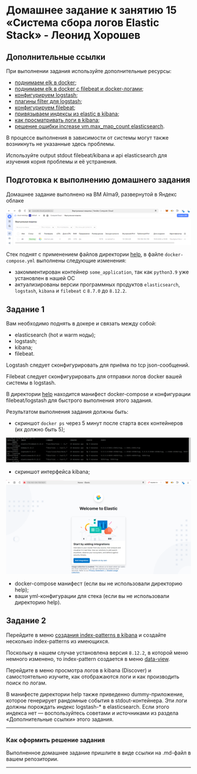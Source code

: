 # Домашнее задание к занятию 15 «Система сбора логов Elastic Stack» - Леонид Хорошев

## Дополнительные ссылки

При выполнении задания используйте дополнительные ресурсы:

- [поднимаем elk в docker](https://www.elastic.co/guide/en/elastic-stack-get-started/current/get-started-docker.html);
- [поднимаем elk в docker с filebeat и docker-логами](https://www.sarulabs.com/post/5/2019-08-12/sending-docker-logs-to-elasticsearch-and-kibana-with-filebeat.html);
- [конфигурируем logstash](https://www.elastic.co/guide/en/logstash/current/configuration.html);
- [плагины filter для logstash](https://www.elastic.co/guide/en/logstash/current/filter-plugins.html);
- [конфигурируем filebeat](https://www.elastic.co/guide/en/beats/libbeat/5.3/config-file-format.html);
- [привязываем индексы из elastic в kibana](https://www.elastic.co/guide/en/kibana/current/index-patterns.html);
- [как просматривать логи в kibana](https://www.elastic.co/guide/en/kibana/current/discover.html);
- [решение ошибки increase vm.max_map_count elasticsearch](https://stackoverflow.com/questions/42889241/how-to-increase-vm-max-map-count).

В процессе выполнения в зависимости от системы могут также возникнуть не указанные здесь проблемы.

Используйте output stdout filebeat/kibana и api elasticsearch для изучения корня проблемы и её устранения.

## Подготовка к выполнению домашнего задания

Домашнее задание выполнено на ВМ Alma9, развернутой в Яндекс облаке

![Alt_test](https://github.com/LeonidKhoroshev/mnt-homeworks/blob/MNT-video/10-monitoring-04-elk/screenshots/ELK0.png)

Стек поднят с применением файлов директории [help](./help), в файле `docker-compose.yml` выполнены следующие изменения:
- закомментирован контейнер `some_application`, так как `python3.9` уже установлен в нашей ОС
- актуализированы версии программных продуктов `elasticsearch`, `logstash`, `kibana` и `filebeat` с `8.7.0` до `8.12.2`.

## Задание 1

Вам необходимо поднять в докере и связать между собой:

- elasticsearch (hot и warm ноды);
- logstash;
- kibana;
- filebeat.

Logstash следует сконфигурировать для приёма по tcp json-сообщений.

Filebeat следует сконфигурировать для отправки логов docker вашей системы в logstash.

В директории [help](./help) находится манифест docker-compose и конфигурации filebeat/logstash для быстрого 
выполнения этого задания.

Результатом выполнения задания должны быть:

- скриншот `docker ps` через 5 минут после старта всех контейнеров (их должно быть 5);

![Alt_test](https://github.com/LeonidKhoroshev/mnt-homeworks/blob/MNT-video/10-monitoring-04-elk/screenshots/ELK1.png)

- скриншот интерфейса kibana;

![Alt_test](https://github.com/LeonidKhoroshev/mnt-homeworks/blob/MNT-video/10-monitoring-04-elk/screenshots/ELK2.png)

- docker-compose манифест (если вы не использовали директорию help);
- ваши yml-конфигурации для стека (если вы не использовали директорию help).

## Задание 2

Перейдите в меню [создания index-patterns  в kibana](http://localhost:5601/app/management/kibana/indexPatterns/create) и создайте несколько index-patterns из имеющихся.

Поскольку в нашем случае установлена версия `8.12.2`, в которой меню немного изменено, то index-pattern создается в меню [data-view](https://www.elastic.co/guide/en/kibana/8.12/data-views.html).

Перейдите в меню просмотра логов в kibana (Discover) и самостоятельно изучите, как отображаются логи и как производить поиск по логам.

В манифесте директории help также приведенно dummy-приложение, которое генерирует рандомные события в stdout-контейнера.
Эти логи должны порождать индекс logstash-* в elasticsearch. Если этого индекса нет — воспользуйтесь советами и источниками из раздела «Дополнительные ссылки» этого задания.
 
---

### Как оформить решение задания

Выполненное домашнее задание пришлите в виде ссылки на .md-файл в вашем репозитории.

---

 
